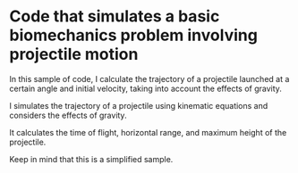 # Code that simulates a basic biomechanics problem involving projectile motion

In this sample of code, I calculate the trajectory of a projectile launched at a certain angle and initial velocity, taking into account the effects of gravity.

I simulates the trajectory of a projectile using kinematic equations and considers the effects of gravity. 

It calculates the time of flight, horizontal range, and maximum height of the projectile. 

Keep in mind that this is a simplified sample.